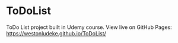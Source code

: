 # ToDoList
ToDo List project built in Udemy course. View live on GitHub Pages: https://westonludeke.github.io/ToDoList/
